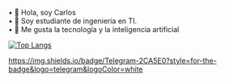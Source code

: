 • 👋 Hola, soy Carlos  
• 👀 Soy estudiante de ingenieria en TI.  
• 🧠 Me gusta la tecnología y la inteligencia artificial


<!---
CarlosWay23/CarlosWay23 is a ✨ special ✨ repository because its `README.md` (this file) appears on your GitHub profile.
You can click the Preview link to take a look at your changes.
--->
[![Top Langs](https://github-readme-stats.vercel.app/api/top-langs/?username=CarlosWay23&layout=compact)](https://github.com/anuraghazra/github-readme-stats)


https://img.shields.io/badge/Telegram-2CA5E0?style=for-the-badge&logo=telegram&logoColor=white
